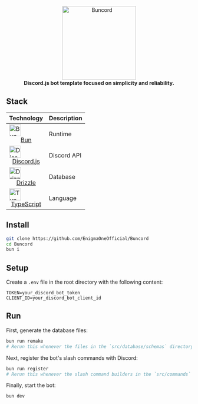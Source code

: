 <div align="center">
  <img src="https://raw.githubusercontent.com/EnigmaOneOfficial/Buncord/master/assets/buncord.png" alt="Buncord" width="200" height="200">
  <br>
  <b>Discord.js bot template focused on simplicity and reliability.</b>
</div>

## Stack

| Technology                                                                                                                                                                                     | Description                                                                |
| :--------------------------------------------------------------------------------------------------------------------------------------------------------------------------------------------- | :------------------------------------------------------------------------- |
| <img src="https://bun.sh/logo@2x.png" alt="Bun Logo" width="32" align="center"/> <div align="center">[Bun](https://bun.sh/)</div>                                                                                        | Runtime       |
| <img src="https://discord.js.org/static/logo.svg" alt="Discord.js Logo" width="32" align="center"/> <div align="center">[Discord.js](https://discord.js.org/)</div>                                                      | Discord API |
| <img src="https://avatars.githubusercontent.com/u/108468352?s=200&v=4" alt="Drizzle Logo" width="32" align="center"/> <div align="center">[Drizzle](https://orm.drizzle.team/)</div>                                     | Database     |
| <img src="https://www.typescriptlang.org/favicon-32x32.png?v=8944a05a8b601855de116c8a56d3b3ae" alt="TypeScript Logo" width="32" align="center"/> <div align="center">[TypeScript](https://www.typescriptlang.org/)</div> | Language      |

## Install

```bash
git clone https://github.com/EnigmaOneOfficial/Buncord
cd Buncord
bun i
```

## Setup

Create a `.env` file in the root directory with the following content:

```env
TOKEN=your_discord_bot_token
CLIENT_ID=your_discord_bot_client_id
```

## Run

First, generate the database files:

```bash
bun run remake
# Rerun this whenever the files in the `src/database/schemas` directory are changed
```

Next, register the bot's slash commands with Discord:

```bash
bun run register
# Rerun this whenever the slash command builders in the `src/commands` directory are changed
```

Finally, start the bot:

```bash
bun dev
```

